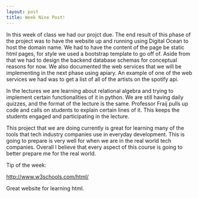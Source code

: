 ```yaml
---
layout: post
title: Week Nine Post!
---
```


In this week of class we had our projct due. The end result of this phase of the project was to have the website up and running using Digital Ocean to host the domain name. We had to have the content of the page be static html pages, for style we used a bootstrap template to go off of. Aside from that we had to design the backend database schemas for conceptual reasons for now. We also documented the web services that we will be implementing in the next phase using apiary. An example of one of the web services we had was to get a list of all of the artists on the spotify api. 

In the lectures we are learning about relational algebra and trying to implement certain functionalities of it in python. We are still having daily quizzes, and the format of the lecture is the same. Professor Fraij pulls up code and calls on students to explain certain lines of it. This keeps the students engaged and participating in the lecture. 

This project that we are doing currently is great for learning many of the tools that tech industry companies use in everyday development. This is going to prepare is very well for when we are in the real world tech companies. Overall I believe that every aspect of this course is going to better prepare me for the real world. 

Tip of the week:

<a href="http://www.w3schools.com/html/">http://www.w3schools.com/html/</a>

Great website for learning html.
